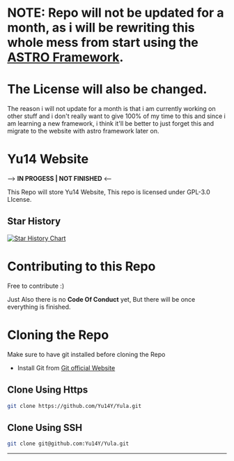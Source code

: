 # NOTE: Repo will not be updated for a month, as i will be rewriting this whole mess from start using the [ASTRO Framework](https://astro.build/). 
# The License will also be changed.  
The reason i will not update for a month is that i am currently working on other stuff and i don't really want to give 100% of my time to this and since i am learning a new framework, i think it'll be better to just forget this and migrate to the website with astro framework later on.




# Yu14 Website
--> **IN PROGESS | NOT FINISHED** <--

This Repo will store Yu14 Website, This repo is licensed under GPL-3.0 LIcense. 




## Star History

<a href="https://star-history.com/#Yu14Y/Yula&Date">
 <picture>
   <source media="(prefers-color-scheme: dark)" srcset="https://api.star-history.com/svg?repos=Yu14Y/Yula&type=Date&theme=dark" />
   <source media="(prefers-color-scheme: light)" srcset="https://api.star-history.com/svg?repos=Yu14Y/Yula&type=Date" />
   <img alt="Star History Chart" src="https://api.star-history.com/svg?repos=Yu14Y/Yula&type=Date" />
 </picture>
</a>


# Contributing to this Repo 
Free to contribute :) 

Just Also there is no **Code Of Conduct** yet, But there will be once everything is finished. 


# Cloning the Repo

Make sure to have git installed before cloning the Repo 
- Install Git from [Git official Website](https://git-scm.com/downloads)
## Clone Using Https 

``` bash
git clone https://github.com/Yu14Y/Yula.git
```
## Clone Using SSH 
```bash
git clone git@github.com:Yu14Y/Yula.git
```
---
